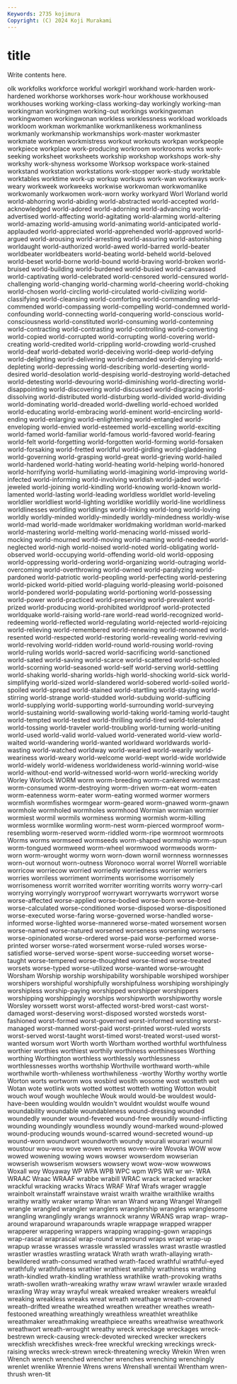 ```yaml
---
Keywords: 2735 kojimura
Copyright: (C) 2024 Koji Murakami
---
```


# title

Write contents here.



olk
workfolks workforce workful workgirl workhand work-harden work-hardened workhorse workhorses work-hour
workhouse workhoused workhouses working working-class working-day workingly working-man workingman workingmen
working-out workings workingwoman workingwomen workingwonan workless worklessness workload workloads workloom
workman workmanlike workmanlikeness workmanliness workmanly workmanship workmanships work-master workmaster workmate
workmen workmistress workout workouts workpan workpeople workpiece workplace work-producing workroom
workrooms works work-seeking worksheet worksheets workship workshop workshops work-shy workshy
work-shyness worksome Worksop workspace work-stained workstand workstation workstations work-stopper work-study
worktable worktables worktime work-up workup workups work-wan workways work-weary workweek
workweeks workwise workwoman workwomanlike workwomanly workwomen work-worn worky workyard Worl
Worland world world-abhorring world-abiding world-abstracted world-accepted world-acknowledged world-adored world-adorning world-advancing
world-advertised world-affecting world-agitating world-alarming world-altering world-amazing world-amusing world-animating world-anticipated world-applauded
world-appreciated world-apprehended world-approved world-argued world-arousing world-arresting world-assuring world-astonishing worldaught world-authorized
world-awed world-barred world-beater worldbeater worldbeaters world-beating world-beheld world-beloved world-beset world-borne
world-bound world-braving world-broken world-bruised world-building world-burdened world-busied world-canvassed world-captivating world-celebrated
world-censored world-censured world-challenging world-changing world-charming world-cheering world-choking world-chosen world-circling world-circulated
world-civilizing world-classifying world-cleansing world-comforting world-commanding world-commended world-compassing world-compelling world-condemned world-confounding
world-connecting world-conquering world-conscious world-consciousness world-constituted world-consuming world-contemning world-contracting world-contrasting world-controlling
world-converting world-copied world-corrupted world-corrupting world-covering world-creating world-credited world-crippling world-crowding world-crushed
world-deaf world-debated world-deceiving world-deep world-defying world-delighting world-delivering world-demanded world-denying world-depleting
world-depressing world-describing world-deserting world-desired world-desolation world-despising world-destroying world-detached world-detesting world-devouring
world-diminishing world-directing world-disappointing world-discovering world-discussed world-disgracing world-dissolving world-distributed world-disturbing world-divided
world-dividing world-dominating world-dreaded world-dwelling world-echoed worlded world-educating world-embracing world-eminent world-encircling
world-ending world-enlarging world-enlightening world-entangled world-enveloping world-envied world-esteemed world-excelling world-exciting world-famed
world-familiar world-famous world-favored world-fearing world-felt world-forgetting world-forgotten world-forming world-forsaken world-forsaking
world-fretted worldful world-girdling world-gladdening world-governing world-grasping world-great world-grieving world-hailed world-hardened
world-hating world-heating world-helping world-honored world-horrifying world-humiliating world-imagining world-improving world-infected world-informing
world-involving worldish world-jaded world-jeweled world-joining world-kindling world-knowing world-known world-lamented world-lasting
world-leading worldless worldlet world-leveling worldlier worldliest world-lighting worldlike worldlily world-line
worldliness worldlinesses worldling worldlings world-linking world-long world-loving worldly worldly-minded worldly-mindedly
worldly-mindedness worldly-wise world-mad world-made worldmaker worldmaking worldman world-marked world-mastering world-melting
world-menacing world-missed world-mocking world-mourned world-moving world-naming world-needed world-neglected world-nigh world-noised
world-noted world-obligating world-observed world-occupying world-offending world-old world-opposing world-oppressing world-ordering world-organizing
world-outraging world-overcoming world-overthrowing world-owned world-paralyzing world-pardoned world-patriotic world-peopling world-perfecting world-pestering
world-picked world-pitied world-plaguing world-pleasing world-poisoned world-pondered world-populating world-portioning world-possessing world-power
world-practiced world-preserving world-prevalent world-prized world-producing world-prohibited worldproof world-protected worldquake world-raising
world-rare world-read world-recognized world-redeeming world-reflected world-regulating world-rejected world-rejoicing world-relieving world-remembered
world-renewing world-renowned world-resented world-respected world-restoring world-revealing world-reviving world-revolving world-ridden world-round
world-rousing world-roving world-ruling worlds world-sacred world-sacrificing world-sanctioned world-sated world-saving world-scarce
world-scattered world-schooled world-scorning world-seasoned world-self world-serving world-settling world-shaking world-sharing worlds-high
world-shocking world-sick world-simplifying world-sized world-slandered world-sobered world-soiled world-spoiled world-spread world-stained
world-startling world-staying world-stirring world-strange world-studded world-subduing world-sufficing world-supplying world-supporting world-surrounding
world-surveying world-sustaining world-swallowing world-taking world-taming world-taught world-tempted world-tested world-thrilling world-tired
world-tolerated world-tossing world-traveler world-troubling world-turning world-uniting world-used world-valid world-valued world-venerated
world-view world-waited world-wandering world-wanted worldward worldwards world-wasting world-watched worldway world-wearied
world-wearily world-weariness world-weary world-welcome world-wept world-wide worldwide world-widely world-wideness worldwideness
world-winning world-wise world-without-end world-witnessed world-worn world-wrecking worldy Worley Worlock WORM
worm worm-breeding worm-cankered wormcast worm-consumed worm-destroying worm-driven worm-eat worm-eaten worm-eatenness
worm-eater worm-eating wormed wormer wormers wormfish wormfishes wormgear worm-geared worm-gnawed
worm-gnawn wormhole wormholed wormholes wormhood Wormian wormian wormier wormiest wormil
wormils worminess worming wormish worm-killing wormless wormlike wormling worm-nest worm-pierced
wormproof worm-resembling worm-reserved worm-riddled worm-ripe wormroot wormroots Worms worms wormseed
wormseeds worm-shaped wormship worm-spun worm-tongued wormweed worm-wheel wormwood wormwoods worm-worn
worm-wrought wormy worn worn-down wornil wornness wornnesses worn-out wornout worn-outness
Woronoco worral worrel Worrell worriable worricow worriecow worried worriedly worriedness
worrier worriers worries worriless worriment worriments worrisome worrisomely worrisomeness worrit
worrited worriter worriting worrits worry worry-carl worrying worryingly worryproof worrywart
worrywarts worrywort worse worse-affected worse-applied worse-bodied worse-born worse-bred worse-calculated worse-conditioned
worse-disposed worse-dispositioned worse-executed worse-faring worse-governed worse-handled worse-informed worse-lighted worse-mannered worse-mated
worsement worsen worse-named worse-natured worsened worseness worsening worsens worse-opinionated worse-ordered
worse-paid worse-performed worse-printed worser worse-rated worserment worse-ruled worses worse-satisfied worse-served
worse-spent worse-succeeding worset worse-taught worse-tempered worse-thoughted worse-timed worse-treated worsets worse-typed
worse-utilized worse-wanted worse-wrought Worsham Worship worship worshipability worshipable worshiped worshiper
worshipers worshipful worshipfully worshipfulness worshiping worshipingly worshipless worship-paying worshipped worshipper
worshippers worshipping worshippingly worships worshipworth worshipworthy worsle Worsley worssett worst
worst-affected worst-bred worst-cast worst-damaged worst-deserving worst-disposed worsted worsteds worst-fashioned worst-formed
worst-governed worst-informed worsting worst-managed worst-manned worst-paid worst-printed worst-ruled worsts worst-served
worst-taught worst-timed worst-treated worst-used worst-wanted worsum wort Worth worth Wortham
worthed worthful worthfulness worthier worthies worthiest worthily worthiness worthinesses Worthing
worthing Worthington worthless worthlessly worthlessness worthlessnesses worths worthship Worthville worthward
worth-while worthwhile worth-whileness worthwhileness -worthy Worthy worthy wortle Worton worts
wortworm wos wosbird wosith wosome wost wostteth wot Wotan wote
wotlink wots wotted wottest wotteth wotting Wotton woubit wouch wouf
wough wouhleche Wouk would would-be wouldest would-have-been woulding wouldn wouldn't
wouldnt wouldst woulfe wound woundability woundable woundableness wound-dressing wounded woundedly
wounder wound-fevered wound-free woundily wound-inflicting wounding woundingly woundless woundly wound-marked
wound-plowed wound-producing wounds wound-scarred wound-secreted wound-up wound-worn woundwort woundworth woundy
wourali wourari wournil woustour wou-wou wove woven wovens woven-wire Wovoka
WOW wow wowed wowening wowing wows wowser wowserdom wowserian wowserish
wowserism wowsers wowsery wowt wow-wow wowwows Woxall woy Woyaway WP
WPA WPB WPC wpm WPS WR wr wr- WRA WRAAC
Wraac WRAAF wrabbe wrabill WRAC wrack wracked wracker wrackful wracking
wracks Wracs WRAF Wraf Wrafs wrager wraggle wrainbolt wrainstaff wrainstave
wraist wraith wraithe wraithlike wraiths wraithy wraitly wraker wramp Wran
wran Wrand wrang Wrangel Wrangell wrangle wrangled wrangler wranglers wranglership
wrangles wranglesome wrangling wranglingly wrangs wrannock wranny WRANS wrap wrap-
wrap-around wraparound wraparounds wraple wrappage wrapped wrapper wrapperer wrappering wrappers
wrapping wrapping-gown wrappings wrap-rascal wraprascal wrap-round wrapround wraps wrapt wrap-up
wrapup wrasse wrasses wrassle wrassled wrassles wrast wrastle wrastled wrastler
wrastles wrastling wratack Wrath wrath wrath-allaying wrath-bewildered wrath-consumed wrathed wrath-faced
wrathful wrathful-eyed wrathfully wrathfulness wrathier wrathiest wrathily wrathiness wrathing wrath-kindled
wrath-kindling wrathless wrathlike wrath-provoking wraths wrath-swollen wrath-wreaking wrathy wraw wrawl
wrawler wraxle wraxled wraxling Wray wray wrayful wreak wreaked wreaker
wreakers wreakful wreaking wreakless wreaks wreat wreath wreathage wreath-crowned wreath-drifted
wreathe wreathed wreathen wreather wreathes wreath-festooned wreathing wreathingly wreathless wreathlet
wreathlike wreathmaker wreathmaking wreathpiece wreaths wreathwise wreathwork wreathwort wreath-wrought wreathy
wreck wreckage wreckages wreck-bestrewn wreck-causing wreck-devoted wrecked wrecker wreckers wreckfish
wreckfishes wreck-free wreckful wrecking wreckings wreck-raising wrecks wreck-strewn wreck-threatening wrecky
Wrekin Wren wren Wrench wrench wrenched wrencher wrenches wrenching wrenchingly
wrenlet wrenlike Wrennie Wrens wrens Wrenshall wrentail Wrentham wren-thrush wren-tit
